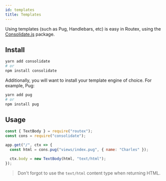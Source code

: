 ```yaml
---
id: templates
title: Templates
---
```


Using templates (such as Pug, Handlebars, etc) is easy in Routex, using the [Consolidate.js](https://www.npmjs.com/package/consolidate) package.

## Install

```bash
yarn add consolidate
# or
npm install consolidate
```

Additionally, you will want to install your template engine of choice. For example, Pug:

```bash
yarn add pug
# or
npm install pug
```

## Usage

```js
const { TextBody } = require("routex");
const cons = require("consolidate");

app.get("/", ctx => {
  const html = cons.pug("views/index.pug", { name: "Charles" });

  ctx.body = new TextBody(html, "text/html");
});
```

> Don't forgot to use the `text/html` content type when returning HTML.
